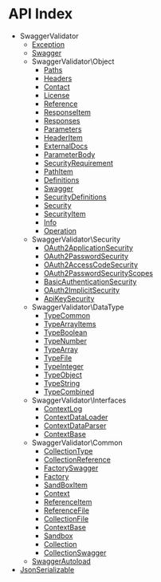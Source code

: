 API Index
=========

* SwaggerValidator
    * [Exception](SwaggerValidator-Exception.md)
    * [Swagger](SwaggerValidator-Swagger.md)
    * SwaggerValidator\Object
        * [Paths](SwaggerValidator-Object-Paths.md)
        * [Headers](SwaggerValidator-Object-Headers.md)
        * [Contact](SwaggerValidator-Object-Contact.md)
        * [License](SwaggerValidator-Object-License.md)
        * [Reference](SwaggerValidator-Object-Reference.md)
        * [ResponseItem](SwaggerValidator-Object-ResponseItem.md)
        * [Responses](SwaggerValidator-Object-Responses.md)
        * [Parameters](SwaggerValidator-Object-Parameters.md)
        * [HeaderItem](SwaggerValidator-Object-HeaderItem.md)
        * [ExternalDocs](SwaggerValidator-Object-ExternalDocs.md)
        * [ParameterBody](SwaggerValidator-Object-ParameterBody.md)
        * [SecurityRequirement](SwaggerValidator-Object-SecurityRequirement.md)
        * [PathItem](SwaggerValidator-Object-PathItem.md)
        * [Definitions](SwaggerValidator-Object-Definitions.md)
        * [Swagger](SwaggerValidator-Object-Swagger.md)
        * [SecurityDefinitions](SwaggerValidator-Object-SecurityDefinitions.md)
        * [Security](SwaggerValidator-Object-Security.md)
        * [SecurityItem](SwaggerValidator-Object-SecurityItem.md)
        * [Info](SwaggerValidator-Object-Info.md)
        * [Operation](SwaggerValidator-Object-Operation.md)
    * SwaggerValidator\Security
        * [OAuth2ApplicationSecurity](SwaggerValidator-Security-OAuth2ApplicationSecurity.md)
        * [OAuth2PasswordSecurity](SwaggerValidator-Security-OAuth2PasswordSecurity.md)
        * [OAuth2AccessCodeSecurity](SwaggerValidator-Security-OAuth2AccessCodeSecurity.md)
        * [OAuth2PasswordSecurityScopes](SwaggerValidator-Security-OAuth2PasswordSecurityScopes.md)
        * [BasicAuthenticationSecurity](SwaggerValidator-Security-BasicAuthenticationSecurity.md)
        * [OAuth2ImplicitSecurity](SwaggerValidator-Security-OAuth2ImplicitSecurity.md)
        * [ApiKeySecurity](SwaggerValidator-Security-ApiKeySecurity.md)
    * SwaggerValidator\DataType
        * [TypeCommon](SwaggerValidator-DataType-TypeCommon.md)
        * [TypeArrayItems](SwaggerValidator-DataType-TypeArrayItems.md)
        * [TypeBoolean](SwaggerValidator-DataType-TypeBoolean.md)
        * [TypeNumber](SwaggerValidator-DataType-TypeNumber.md)
        * [TypeArray](SwaggerValidator-DataType-TypeArray.md)
        * [TypeFile](SwaggerValidator-DataType-TypeFile.md)
        * [TypeInteger](SwaggerValidator-DataType-TypeInteger.md)
        * [TypeObject](SwaggerValidator-DataType-TypeObject.md)
        * [TypeString](SwaggerValidator-DataType-TypeString.md)
        * [TypeCombined](SwaggerValidator-DataType-TypeCombined.md)
    * SwaggerValidator\Interfaces
        * [ContextLog](SwaggerValidator-Interfaces-ContextLog.md)
        * [ContextDataLoader](SwaggerValidator-Interfaces-ContextDataLoader.md)
        * [ContextDataParser](SwaggerValidator-Interfaces-ContextDataParser.md)
        * [ContextBase](SwaggerValidator-Interfaces-ContextBase.md)
    * SwaggerValidator\Common
        * [CollectionType](SwaggerValidator-Common-CollectionType.md)
        * [CollectionReference](SwaggerValidator-Common-CollectionReference.md)
        * [FactorySwagger](SwaggerValidator-Common-FactorySwagger.md)
        * [Factory](SwaggerValidator-Common-Factory.md)
        * [SandBoxItem](SwaggerValidator-Common-SandBoxItem.md)
        * [Context](SwaggerValidator-Common-Context.md)
        * [ReferenceItem](SwaggerValidator-Common-ReferenceItem.md)
        * [ReferenceFile](SwaggerValidator-Common-ReferenceFile.md)
        * [CollectionFile](SwaggerValidator-Common-CollectionFile.md)
        * [ContextBase](SwaggerValidator-Common-ContextBase.md)
        * [Sandbox](SwaggerValidator-Common-Sandbox.md)
        * [Collection](SwaggerValidator-Common-Collection.md)
        * [CollectionSwagger](SwaggerValidator-Common-CollectionSwagger.md)
    * [SwaggerAutoload](SwaggerValidator-SwaggerAutoload.md)
* [JsonSerializable](JsonSerializable.md)

